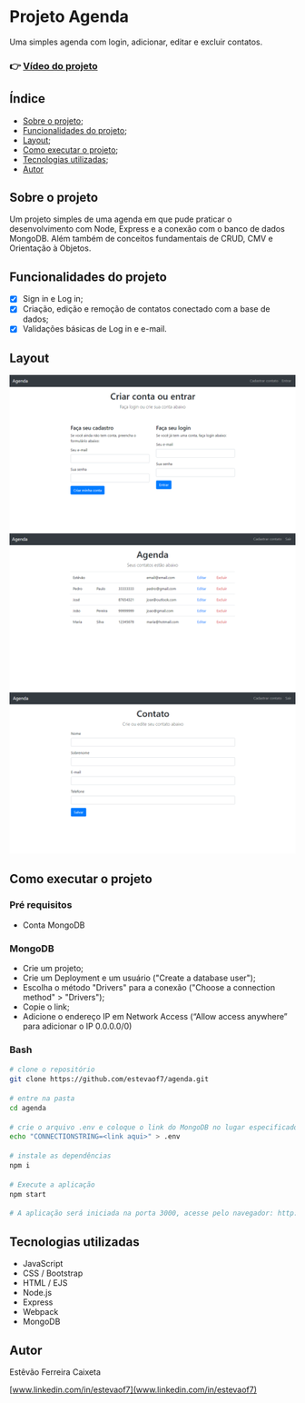 # Projeto Agenda
Uma simples agenda com login, adicionar, editar e excluir contatos.

### 👉 <a href="https://youtu.be/aG6yPrYZAs4" target="_blank">Vídeo do projeto</a>

## Índice
- [Sobre o projeto](#sobre-o-projeto);
- [Funcionalidades do projeto](#funcionalidades-do-projeto);
- [Layout](#layout);
- [Como executar o projeto](#como-executar-o-projeto);
- [Tecnologias utilizadas](#tecnologias-utilizadas);
- [Autor](#autor)

## Sobre o projeto
Um projeto simples de uma agenda em que pude praticar o desenvolvimento com Node, Express e a conexão com o banco de dados MongoDB. Além também de conceitos fundamentais de CRUD, CMV e Orientação à Objetos.

## Funcionalidades do projeto
- [x] Sign in e Log in;
- [x] Criação, edição e remoção de contatos conectado com a base de dados;
- [x] Validações básicas de Log in e e-mail.

## Layout
![Imagem Log in](./frontend/assets/img/Agenda1.png)
![Imagem Página inicial](./frontend/assets/img/Agenda2.png)
![Imagem Cadastrar Contato](./frontend/assets/img/Agenda3.png)

## Como executar o projeto

### Pré requisitos
- Conta MongoDB

### MongoDB
- Crie um projeto;
- Crie um Deployment e um usuário ("Create a database user");
- Escolha o método "Drivers" para a conexão ("Choose a connection method" > "Drivers");
- Copie o link;
- Adicione o endereço IP em Network Access (“Allow access anywhere” para adicionar o IP 0.0.0.0/0)

### Bash
```bash
# clone o repositório
git clone https://github.com/estevaof7/agenda.git

# entre na pasta
cd agenda

# crie o arquivo .env e coloque o link do MongoDB no lugar especificado
echo "CONNECTIONSTRING=<link aqui>" > .env

# instale as dependências
npm i

# Execute a aplicação
npm start

# A aplicação será iniciada na porta 3000, acesse pelo navegador: http://localhost:3000
```

## Tecnologias utilizadas
- JavaScript
- CSS / Bootstrap
- HTML / EJS
- Node.js
- Express
- Webpack
- MongoDB

## Autor
Estêvão Ferreira Caixeta

[www.linkedin.com/in/estevaof7](www.linkedin.com/in/estevaof7)